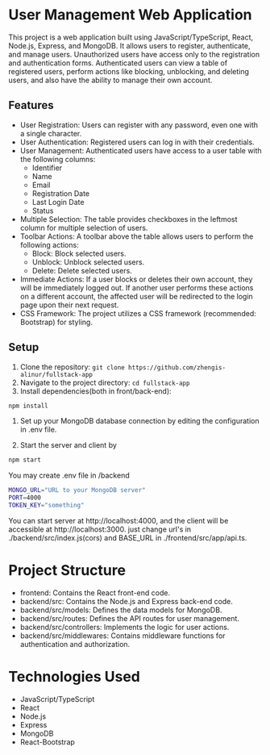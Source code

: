 # User Management Web Application

This project is a web application built using JavaScript/TypeScript, React, Node.js, Express, and MongoDB. It allows users to register, authenticate, and manage users. Unauthorized users have access only to the registration and authentication forms. Authenticated users can view a table of registered users, perform actions like blocking, unblocking, and deleting users, and also have the ability to manage their own account.

## Features

- User Registration: Users can register with any password, even one with a single character.
- User Authentication: Registered users can log in with their credentials.
- User Management: Authenticated users have access to a user table with the following columns:
  - Identifier
  - Name
  - Email
  - Registration Date
  - Last Login Date
  - Status
- Multiple Selection: The table provides checkboxes in the leftmost column for multiple selection of users.
- Toolbar Actions: A toolbar above the table allows users to perform the following actions:
  - Block: Block selected users.
  - Unblock: Unblock selected users.
  - Delete: Delete selected users.
- Immediate Actions: If a user blocks or deletes their own account, they will be immediately logged out. If another user performs these actions on a different account, the affected user will be redirected to the login page upon their next request.
- CSS Framework: The project utilizes a CSS framework (recommended: Bootstrap) for styling.

## Setup

1. Clone the repository: `git clone https://github.com/zhengis-alinur/fullstack-app`
2. Navigate to the project directory: `cd fullstack-app`
3. Install dependencies(both in front/back-end):

```bash
npm install
```
1. Set up your MongoDB database connection by editing the configuration in .env file.

2. Start the server and client by

```bash
npm start
```

You may create .env file in /backend
```bash
MONGO_URL="URL to your MongoDB server"
PORT=4000
TOKEN_KEY="something"
```

You can start server at http://localhost:4000, and the client will be accessible at http://localhost:3000.
just change url's in ./backend/src/index.js(cors) and BASE_URL in ./frontend/src/app/api.ts.

# Project Structure
* frontend: Contains the React front-end code.
* backend/src: Contains the Node.js and Express back-end code.
* backend/src/models: Defines the data models for MongoDB.
* backend/src/routes: Defines the API routes for user management.
* backend/src/controllers: Implements the logic for user actions.
* backend/src/middlewares: Contains middleware functions for authentication and authorization.

# Technologies Used

* JavaScript/TypeScript
* React
* Node.js
* Express
* MongoDB
* React-Bootstrap